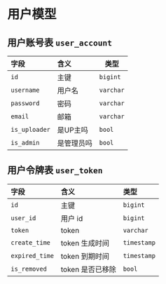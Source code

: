 # 用户模型

## 用户账号表 `user_account`

| 字段           | 含义       |    类型    |
| :------------ | :-------- | --------- |
| `id`          | 主键       | `bigint`  |
| `username`    | 用户名     | `varchar` |
| `password`    | 密码       | `varchar` |
| `email`       | 邮箱       | `varchar` |
| `is_uploader` | 是UP主吗   | `bool` |
| `is_admin`    | 是管理员吗 | `bool` |

## 用户令牌表 `user_token`

| 字段           | 含义             | 类型         |
| :------------- | :-------------- | :---------- |
| `id`           | 主键             | `bigint`    |
| `user_id`      | 用户 id          | `bigint`    |
| `token`        | token           | `varchar`   |
| `create_time`  | token 生成时间   | `timestamp` |
| `expired_time` | token 到期时间   | `timestamp` |
| `is_removed`   | token 是否已移除 | `bool`      |


